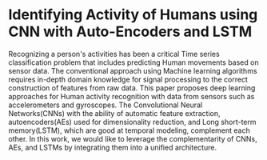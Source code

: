 # Identifying Activity of Humans using CNN with Auto-Encoders and LSTM
Recognizing a person's activities has been a critical Time series classification problem that includes predicting Human movements based on sensor data. The conventional 
approach using Machine learning algorithms requires in-depth domain knowledge for signal processing to the correct construction of features from raw data. This paper 
proposes deep learning approaches for Human activity recognition with data from sensors such as accelerometers and gyroscopes. 
The Convolutional Neural Networks(CNNs) with the ability of automatic feature extraction, autoencoders(AEs) used for dimensionality reduction, and Long short-term 
memory(LSTM), which are good at temporal modeling, complement each other. In this work, we would like to leverage the complementarity of CNNs, AEs, and LSTMs by 
integrating them into a unified architecture.
